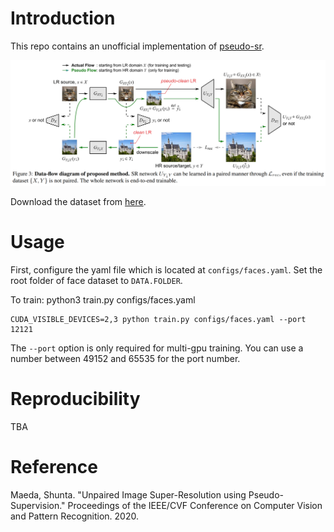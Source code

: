 # Introduction

This repo contains an unofficial implementation of [pseudo-sr](https://openaccess.thecvf.com/content_CVPR_2020/papers/Maeda_Unpaired_Image_Super-Resolution_Using_Pseudo-Supervision_CVPR_2020_paper.pdf).

![main image](./misc/figure.PNG)

Download the dataset from [here](https://github.com/jingyang2017/Face-and-Image-super-resolution).

# Usage

First, configure the yaml file which is located at `configs/faces.yaml`. Set the root folder of face dataset to `DATA.FOLDER`.

To train:
python3 train.py configs/faces.yaml
```
CUDA_VISIBLE_DEVICES=2,3 python train.py configs/faces.yaml --port 12121
```

The `--port` option is only required for multi-gpu training.
You can use a number between 49152 and 65535 for the port number. 

# Reproducibility

TBA

# Reference

Maeda, Shunta. "Unpaired Image Super-Resolution using Pseudo-Supervision." Proceedings of the IEEE/CVF Conference on Computer Vision and Pattern Recognition. 2020.
